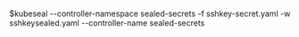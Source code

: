 $kubeseal --controller-namespace sealed-secrets -f sshkey-secret.yaml -w sshkeysealed.yaml --controller-name sealed-secrets
